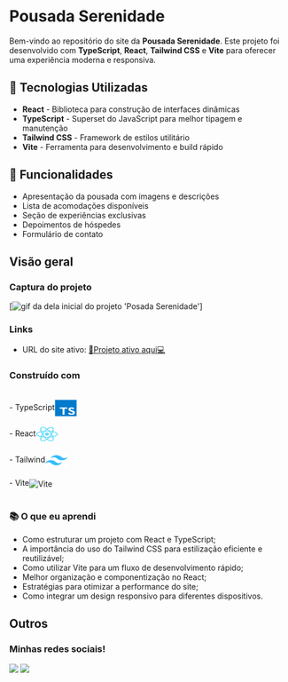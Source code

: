 # Pousada Serenidade

Bem-vindo ao repositório do site da **Pousada Serenidade**. Este projeto foi desenvolvido com **TypeScript**, **React**, **Tailwind CSS** e **Vite** para oferecer uma experiência moderna e responsiva.

## 🚀 Tecnologias Utilizadas
- **React** - Biblioteca para construção de interfaces dinâmicas
- **TypeScript** - Superset do JavaScript para melhor tipagem e manutenção
- **Tailwind CSS** - Framework de estilos utilitário
- **Vite** - Ferramenta para desenvolvimento e build rápido

## 📌 Funcionalidades
- Apresentação da pousada com imagens e descrições
- Lista de acomodações disponíveis
- Seção de experiências exclusivas
- Depoimentos de hóspedes
- Formulário de contato

## Visão geral

### Captura do projeto

[<img src="./pousadaGIF.gif" alt="gif da dela inicial do projeto 'Posada Serenidade'">]

### Links

- URL do site ativo: [🛜Projeto ativo aqui💻](https://pousada-serenidade.vercel.app/) 

### Construído com

<div style="display: inline_block"><br>
- TypeScript<img align="center" alt="TypeScript" height="30" width="40" src="https://raw.githubusercontent.com/devicons/devicon/master/icons/typescript/typescript-original.svg"><br><br>
- React<img align="center" alt="React" height="30" width="40" src="https://raw.githubusercontent.com/devicons/devicon/master/icons/react/react-original.svg"><br><br>
- Tailwind<img align="center" alt="Tailwind" height="30" width="40" src="https://github.com/devicons/devicon/blob/master/icons/tailwindcss/tailwindcss-original.svg"><br><br>
- Vite<img align="center" alt="Vite" height="30" width="40" src="https://cdn.jsdelivr.net/gh/devicons/devicon@latest/icons/vitejs/vitejs-original.svg"><br><br>
</div>

### 📚 O que eu aprendi

- Como estruturar um projeto com React e TypeScript;
- A importância do uso do Tailwind CSS para estilização eficiente e reutilizável;
- Como utilizar Vite para um fluxo de desenvolvimento rápido;
- Melhor organização e componentização no React;
- Estratégias para otimizar a performance do site;
- Como integrar um design responsivo para diferentes dispositivos.

## Outros

### Minhas redes sociais!

<div> 
  <a href="https://instagram.com/tales.s7" target="_blank"><img src="https://img.shields.io/badge/-Instagram-%23E4405F?style=for-the-badge&logo=instagram&logoColor=white" target="_blank"></a>
  <a href="https://www.linkedin.com/in/tales-santos7" target="_blank"><img src="https://img.shields.io/badge/-LinkedIn-%230077B5?style=for-the-badge&logo=linkedin&logoColor=white" target="_blank"></a>
</div>
